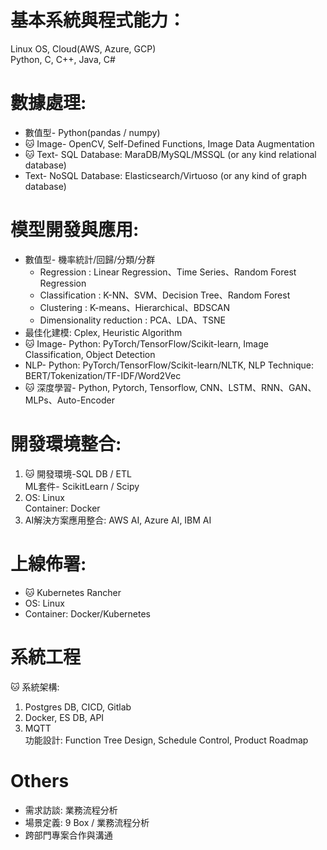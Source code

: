 

# 基本系統與程式能力：
Linux OS, Cloud(AWS, Azure, GCP)  
Python, C, C++, Java, C#  

# 數據處理: 
- 數值型- Python(pandas / numpy)  
- :cat: Image- OpenCV, Self-Defined Functions, Image Data Augmentation  
- :cat: Text- SQL Database: MaraDB/MySQL/MSSQL (or any kind relational database)  
- Text- NoSQL Database: Elasticsearch/Virtuoso (or any kind of graph database)  

# 模型開發與應用:
- 數值型- 機率統計/回歸/分類/分群
    - Regression : Linear Regression、Time Series、Random Forest Regression  
    - Classification : K-NN、SVM、Decision Tree、Random Forest  
    - Clustering : K-means、Hierarchical、BDSCAN  
    - Dimensionality reduction : PCA、LDA、TSNE  
- 最佳化建模: Cplex, Heuristic Algorithm
- :cat: Image- Python: PyTorch/TensorFlow/Scikit-learn, Image Classification, Object Detection  
- NLP-  Python: PyTorch/TensorFlow/Scikit-learn/NLTK, NLP Technique: BERT/Tokenization/TF-IDF/Word2Vec  
- :cat: 深度學習- Python, Pytorch, Tensorflow, CNN、LSTM、RNN、GAN、MLPs、Auto-Encoder  

# 開發環境整合: 
1. :cat: 開發環境-SQL DB / ETL  
ML套件- ScikitLearn / Scipy  
2. OS: Linux  
Container: Docker  
3. AI解決方案應用整合: AWS AI, Azure AI, IBM AI  
# 上線佈署:   
- :cat: Kubernetes Rancher  
- OS: Linux  
- Container: Docker/Kubernetes  
# 系統工程
:cat: 系統架構:   
1.	Postgres DB, CICD, Gitlab  
2.	Docker, ES DB,  API  
3.	MQTT  
功能設計: Function Tree Design, Schedule Control, Product Roadmap

# Others
- 需求訪談: 業務流程分析  
- 場景定義: 9 Box / 業務流程分析  
- 跨部門專案合作與溝通  



